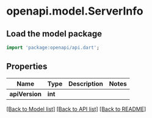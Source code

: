 # openapi.model.ServerInfo

## Load the model package
```dart
import 'package:openapi/api.dart';
```

## Properties
Name | Type | Description | Notes
------------ | ------------- | ------------- | -------------
**apiVersion** | **int** |  | 

[[Back to Model list]](../README.md#documentation-for-models) [[Back to API list]](../README.md#documentation-for-api-endpoints) [[Back to README]](../README.md)



